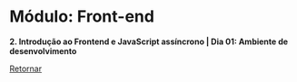 # Módulo: Front-end

**2. Introdução ao Frontend e JavaScript assíncrono | Dia 01: Ambiente de desenvolvimento**

[Retornar](https://github.com/zstgar/TRYBE)
